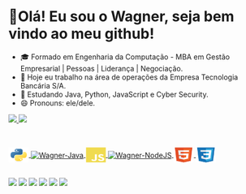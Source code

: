 <h1> 🖖Olá! Eu sou o Wagner, seja bem vindo ao meu github! </h1>


- 🎓 Formado em Engenharia da Computação - MBA em Gestão Empresarial | Pessoas | Liderança | Negociação. 
- 🔭 Hoje eu trabalho na área de operações da Empresa Tecnologia Bancária S/A.
- 🌱 Estudando Java, Python, JavaScript e Cyber Security.
- 😄 Pronouns: ele/dele.
  


<div>
  <a href="https://github.com/walmonn">
  <img height="180mm" src="https://github-readme-stats.vercel.app/api?username=walmonn&show_icons=true&theme=radical"/>
  <img height="180mm" src="https://github-readme-stats.vercel.app/api/top-langs/?username=walmonn&layout=compact&langs_count=16&theme=radical"/>    
</div>

  ##

<div style="display: inline_block"><br>
  <img align="center" alt="Wagner-Python" height="30" width="40" src="https://raw.githubusercontent.com/devicons/devicon/master/icons/python/python-original.svg">
  <img align="center" alt="Wagner-Java" height="30" width="40" src="https://cdn.jsdelivr.net/gh/devicons/devicon/icons/java/java-original-wordmark.svg"/>
  <img align="center" alt="Wagner-Js" height="30" width="40" src="https://raw.githubusercontent.com/devicons/devicon/master/icons/javascript/javascript-plain.svg">  
  <img align="center" alt="Wagner-NodeJS" height="30" width="40" src="https://cdn.jsdelivr.net/gh/devicons/devicon/icons/nodejs/nodejs-original-wordmark.svg" />          
  <img align="center" alt="Wagner-HTML" height="30" width="40" src="https://raw.githubusercontent.com/devicons/devicon/master/icons/html5/html5-original.svg">
  <img align="center" alt="Wagner-CSS" height="30" width="40" src="https://raw.githubusercontent.com/devicons/devicon/master/icons/css3/css3-original.svg">      
</div>
  
  ##
 
<div> 
  <a href="https://www.youtube.com/channel/UCJ1kPDrkVjXFfccC7T6axTg" target="_blank"><img src="https://img.shields.io/badge/YouTube-FF0000?style=for-the-badge&logo=youtube&logoColor=white" target="_blank"></a>
  <a href="https://www.instagram.com/wagner.a.monte/?next=%2F" target="_blank"><img src="https://img.shields.io/badge/-Instagram-%23E4405F?style=for-the-badge&logo=instagram&logoColor=white" target="_blank"></a>
 	<a href="https://www.twitch.tv/" target="_blank"><img src="https://img.shields.io/badge/Twitch-9146FF?style=for-the-badge&logo=twitch&logoColor=white" target="_blank"></a>
  <a href="https://discord.gg/RmaAD8qM" target="_blank"><img src="https://img.shields.io/badge/Discord-7289DA?style=for-the-badge&logo=discord&logoColor=white" target="_blank"></a> 
  <a href = "mailto:walmon.a.monte@gmail.com"><img src="https://img.shields.io/badge/-Gmail-%23333?style=for-the-badge&logo=gmail&logoColor=white" target="_blank"></a>
  <a href="https://www.linkedin.com/in/wagner-a-monte-34630b232/" target="_blank"><img src="https://img.shields.io/badge/-LinkedIn-%230077B5?style=for-the-badge&logo=linkedin&logoColor=white" target="_blank"></a>
</div>
